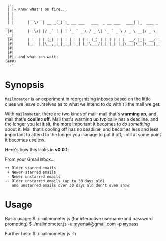      ,-.
     | |- Know what's on fire...
     | |
     | |       __  __       _ _                                _             
     | |      |  \/  | __ _(_) |_ __ ___   ___  _ __ ___   ___| |_  ___ _ __ 
     |#|      | |\/| |/ _` | | | '_ ` _ \ / _ \| '_ ` _ \ / _ \ __|/ _ \ '__|
     |#|      | |  | | (_| | | | | | | | | (_) | | | | | |  __/ |_|  __/ |   
     |#|      |_|  |_|\__,_|_|_|_| |_| |_|\___/|_| |_| |_|\___|\__|\___|_|   
     |#|      
     |#|      
     |#|- and what can wait!
    (###)
     `-'

# Synopsis

`Mailmometer` is an experiment in reorganizing inboxes based on
the little clues we leave ourselves as to what we intend to do with all
the mail we get. 

With `mailmometer`, there are two kinds of mail: mail that's **warming up**,
and mail that's **cooling off**. Mail that's warming up typically has a
deadline, and the longer you let it sit, the more important it becomes to
*do something* about it. Mail that's cooling off has no deadline, and becomes
less and less important to attend to the longer you manage to put it off, until
at some point it becomes useless. 

Here's how this looks in **v0.0.1**:

From your Gmail inbox...

    ++ Older starred emails
     + Newer starred emails
     - Newer unstarred emails
    -- Older unstarred emails (up to 30 days old)
       and unstarred emails over 30 days old don't even show!

# Usage

Basic usage:
    $ ./mailmometer.js    (for interactive username and password prompting)
    $ ./mailmometer.js -u myemail@gmail.com -p mypass  

Further help:
    $ ./mailmometer.js -h 

